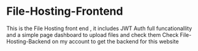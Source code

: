 # File-Hosting-Frontend
This is the File Hosting front end , it includes JWT Auth full funcationallity and a simple page dashboard to upload files and check them
Check File-Hosting-Backend on my account to get the backend for this website
